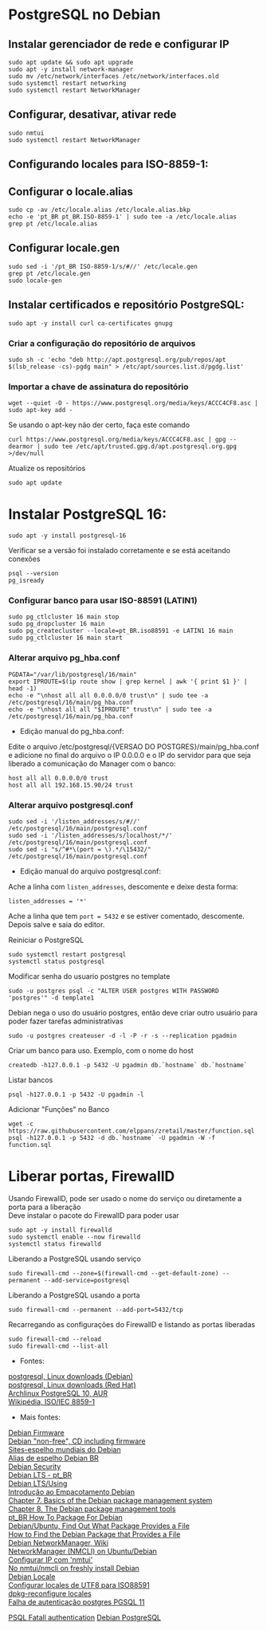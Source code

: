 # PostgreSQL no Debian

## Instalar gerenciador de rede e configurar IP

```
sudo apt update && sudo apt upgrade
sudo apt -y install network-manager
sudo mv /etc/network/interfaces /etc/network/interfaces.old
sudo systemctl restart networking
sudo systemctl restart NetworkManager
```

## Configurar, desativar, ativar rede

```
sudo nmtui
sudo systemctl restart NetworkManager
```

## Configurando locales para ISO-8859-1:

## Configurar o locale.alias

```
sudo cp -av /etc/locale.alias /etc/locale.alias.bkp
echo -e 'pt_BR pt_BR.ISO-8859-1' | sudo tee -a /etc/locale.alias
grep pt /etc/locale.alias
```

## Configurar locale.gen

```
sudo sed -i '/pt_BR ISO-8859-1/s/#//' /etc/locale.gen
grep pt /etc/locale.gen
sudo locale-gen
```

## Instalar certificados e repositório PostgreSQL:

```
sudo apt -y install curl ca-certificates gnupg
```

### Criar a configuração do repositório de arquivos

```
sudo sh -c 'echo "deb http://apt.postgresql.org/pub/repos/apt $(lsb_release -cs)-pgdg main" > /etc/apt/sources.list.d/pgdg.list'
```

### Importar a chave de assinatura do repositório

```
wget --quiet -O - https://www.postgresql.org/media/keys/ACCC4CF8.asc | sudo apt-key add -
```

Se usando o apt-key não der certo, faça este comando

```
curl https://www.postgresql.org/media/keys/ACCC4CF8.asc | gpg --dearmor | sudo tee /etc/apt/trusted.gpg.d/apt.postgresql.org.gpg >/dev/null
```

Atualize os repositórios

```
sudo apt update
```

# Instalar PostgreSQL 16:

```
sudo apt -y install postgresql-16
```

Verificar se a versão foi instalado corretamente e se está aceitando conexões

```
psql --version
pg_isready
```

### Configurar banco para usar ISO-88591 (LATIN1)

```
sudo pg_ctlcluster 16 main stop
sudo pg_dropcluster 16 main
sudo pg_createcluster --locale=pt_BR.iso88591 -e LATIN1 16 main
sudo pg_ctlcluster 16 main start
```

### Alterar arquivo pg_hba.conf

```
PGDATA="/var/lib/postgresql/16/main"
export IPROUTE=$(ip route show | grep kernel | awk '{ print $1 }' | head -1)
echo -e "\nhost all all 0.0.0.0/0 trust\n" | sudo tee -a /etc/postgresql/16/main/pg_hba.conf
echo -e "\nhost all all "$IPROUTE" trust\n" | sudo tee -a /etc/postgresql/16/main/pg_hba.conf
```
- Edição manual do pg_hba.conf:
  
Edite o arquivo /etc/postgresql/{VERSAO DO POSTGRES}/main/pg_hba.conf e adicione no final do arquivo o IP 0.0.0.0 e o IP do servidor para que seja liberado a comunicação do Manager com o banco:

```
host all all 0.0.0.0/0 trust
host all all 192.168.15.90/24 trust
```

### Alterar arquivo postgresql.conf

```
sudo sed -i '/listen_addresses/s/#//' /etc/postgresql/16/main/postgresql.conf
sudo sed -i '/listen_addresses/s/localhost/*/' /etc/postgresql/16/main/postgresql.conf
sudo sed -i "s/^#*\(port = \).*/\15432/" /etc/postgresql/16/main/postgresql.conf
```

- Edição manual do arquivo postgresql.conf:  

Ache a linha com `listen_addresses`, descomente e deixe desta forma:  

```
listen_addresses = '*'  
```
Ache a linha que tem ``port = 5432`` e se estiver comentado, descomente.  
Depois salve e saia do editor.  

Reiniciar o PostgreSQL

```
sudo systemctl restart postgresql
systemctl status postgresql
```

Modificar senha do usuario postgres no template

```
sudo -u postgres psql -c "ALTER USER postgres WITH PASSWORD 'postgres'" -d template1
```

Debian nega o uso do usuário postgres, então deve criar outro usuário para poder fazer tarefas administrativas  

```
sudo -u postgres createuser -d -l -P -r -s --replication pgadmin
```

Criar um banco para uso. Exemplo, com o nome do host

```
createdb -h127.0.0.1 -p 5432 -U pgadmin db.`hostname` db.`hostname`
```

Listar bancos

```
psql -h127.0.0.1 -p 5432 -U pgadmin -l
```

Adicionar "Funções" no Banco

```
wget -c https://raw.githubusercontent.com/elppans/zretail/master/function.sql
psql -h127.0.0.1 -p 5432 -d db.`hostname` -U pgadmin -W -f function.sql
```

# Liberar portas, FirewallD

Usando FirewallD, pode ser usado o nome do serviço ou diretamente a porta para a liberação  
Deve instalar o pacote do FirewallD para poder usar

```
sudo apt -y install firewalld
sudo systemctl enable --now firewalld
systemctl status firewalld
```

Liberando a PostgreSQL usando serviço

```
sudo firewall-cmd --zone=$(firewall-cmd --get-default-zone) --permanent --add-service=postgresql
```

Liberando a PostgreSQL usando a porta

```
sudo firewall-cmd --permanent --add-port=5432/tcp
```

Recarregando as configurações do FirewallD e listando as portas liberadas  

```
sudo firewall-cmd --reload 
sudo firewall-cmd --list-all
```

- Fontes:

[postgresql, Linux downloads (Debian)](https://www.postgresql.org/download/linux/debian/)  
[postgresql, Linux downloads (Red Hat)](https://www.postgresql.org/download/linux/redhat/)  
[Archlinux PostgreSQL 10, AUR](https://aur.archlinux.org/packages/postgresql-10)  
[Wikipédia, ISO/IEC 8859-1](https://pt.wikipedia.org/wiki/ISO/IEC_8859-1)  

- Mais fontes:

[Debian Firmware](https://wiki.debian.org/Firmware)  
[Debian "non-free", CD including firmware](https://cdimage.debian.org/cdimage/unofficial/non-free/cd-including-firmware/11.3.0+nonfree/amd64/iso-cd/)  
[Sites-espelho mundiais do Debian](https://www.debian.org/mirror/list)  
[Alias de espelho Debian BR](/tmp/.mount_joplinAUlfvv/resources/app.asar/ftp.br.debian.org/debian/ "ftp.br.debian.org/debian/")  
[Debian Security](https://www.debian.org/security/)  
[Debian LTS - pt_BR](https://wiki.debian.org/pt_BR/LTS)  
[Debian LTS/Using](https://wiki.debian.org/LTS/Using)  
[Introdução ao Empacotamento Debian](https://wiki.debian.org/pt_BR/Packaging/Intro)  
[Chapter 7. Basics of the Debian package management system](https://www.debian.org/doc/manuals/debian-faq/pkg-basics.en.html)  
[Chapter 8. The Debian package management tools](https://www.debian.org/doc/manuals/debian-faq/pkgtools.en.html)  
[pt_BR How To Package For Debian](https://wiki.debian.org/pt_BR/HowToPackageForDebian)  
[Debian/Ubuntu, Find Out What Package Provides a File](https://www.cyberciti.biz/faq/equivalent-of-rpm-qf-command/)  
[How to Find the Debian Package that Provides a File](https://linuxhint.com/find-debian-package-provides-file/)  
[Debian NetworkManager, Wiki](https://wiki.debian.org/pt_BR/NetworkManager)  
[NetworkManager (NMCLI) on Ubuntu/Debian](https://computingforgeeks.com/install-and-use-networkmanager-nmcli-on-ubuntu-debian/)  
[Configurar IP com 'nmtui'](https://pt.linux-console.net/?p=447)  
[No nmtui/nmcli on freshly install Debian](https://www.reddit.com/r/debian/comments/qb7vjj/no_nmtuinmcli_on_freshly_install_debian_standard/)  
[Debian Locale](https://wiki.debian.org/pt_BR/Locale)  
[Configurar locales de UTF8 para ISO88591](https://www.vivaolinux.com.br/dica/Reconfigurar-as-LOCALES-passando-de-UTF8-para-ISO88591)  
[dpkg-reconfigure locales](https://askubuntu.com/questions/683406/how-to-automate-dpkg-reconfigure-locales-with-one-command)  
[Falha de autenticação postgres PGSQL 11](https://stackoverflow.com/questions/55038942/fatal-password-authentication-failed-for-user-postgres-postgresql-11-with-pg)  

[PSQL Fatall authentication](https://stackoverflow.com/questions/17443379/psql-fatal-peer-authentication-failed-for-user-dev)
[Debian PostgreSQL](https://wiki.postgresql.org/wiki/Apt)
